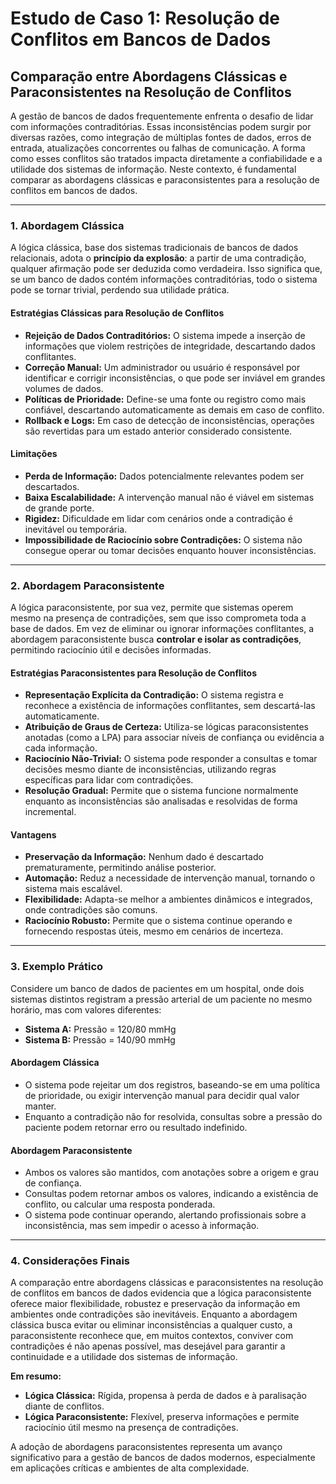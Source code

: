 
# Estudo de Caso 1: Resolução de Conflitos em Bancos de Dados

## Comparação entre Abordagens Clássicas e Paraconsistentes na Resolução de Conflitos

A gestão de bancos de dados frequentemente enfrenta o desafio de lidar com informações contraditórias. Essas inconsistências podem surgir por diversas razões, como integração de múltiplas fontes de dados, erros de entrada, atualizações concorrentes ou falhas de comunicação. A forma como esses conflitos são tratados impacta diretamente a confiabilidade e a utilidade dos sistemas de informação. Neste contexto, é fundamental comparar as abordagens clássicas e paraconsistentes para a resolução de conflitos em bancos de dados.

___

### 1. Abordagem Clássica

A lógica clássica, base dos sistemas tradicionais de bancos de dados relacionais, adota o **princípio da explosão**: a partir de uma contradição, qualquer afirmação pode ser deduzida como verdadeira. Isso significa que, se um banco de dados contém informações contraditórias, todo o sistema pode se tornar trivial, perdendo sua utilidade prática.

#### Estratégias Clássicas para Resolução de Conflitos

- **Rejeição de Dados Contraditórios:** O sistema impede a inserção de informações que violem restrições de integridade, descartando dados conflitantes.
- **Correção Manual:** Um administrador ou usuário é responsável por identificar e corrigir inconsistências, o que pode ser inviável em grandes volumes de dados.
- **Políticas de Prioridade:** Define-se uma fonte ou registro como mais confiável, descartando automaticamente as demais em caso de conflito.
- **Rollback e Logs:** Em caso de detecção de inconsistências, operações são revertidas para um estado anterior considerado consistente.

#### Limitações

- **Perda de Informação:** Dados potencialmente relevantes podem ser descartados.
- **Baixa Escalabilidade:** A intervenção manual não é viável em sistemas de grande porte.
- **Rigidez:** Dificuldade em lidar com cenários onde a contradição é inevitável ou temporária.
- **Impossibilidade de Raciocínio sobre Contradições:** O sistema não consegue operar ou tomar decisões enquanto houver inconsistências.

___

### 2. Abordagem Paraconsistente

A lógica paraconsistente, por sua vez, permite que sistemas operem mesmo na presença de contradições, sem que isso comprometa toda a base de dados. Em vez de eliminar ou ignorar informações conflitantes, a abordagem paraconsistente busca **controlar e isolar as contradições**, permitindo raciocínio útil e decisões informadas.

#### Estratégias Paraconsistentes para Resolução de Conflitos

- **Representação Explícita da Contradição:** O sistema registra e reconhece a existência de informações conflitantes, sem descartá-las automaticamente.
- **Atribuição de Graus de Certeza:** Utiliza-se lógicas paraconsistentes anotadas (como a LPA) para associar níveis de confiança ou evidência a cada informação.
- **Raciocínio Não-Trivial:** O sistema pode responder a consultas e tomar decisões mesmo diante de inconsistências, utilizando regras específicas para lidar com contradições.
- **Resolução Gradual:** Permite que o sistema funcione normalmente enquanto as inconsistências são analisadas e resolvidas de forma incremental.

#### Vantagens

- **Preservação da Informação:** Nenhum dado é descartado prematuramente, permitindo análise posterior.
- **Automação:** Reduz a necessidade de intervenção manual, tornando o sistema mais escalável.
- **Flexibilidade:** Adapta-se melhor a ambientes dinâmicos e integrados, onde contradições são comuns.
- **Raciocínio Robusto:** Permite que o sistema continue operando e fornecendo respostas úteis, mesmo em cenários de incerteza.

___

### 3. Exemplo Prático

Considere um banco de dados de pacientes em um hospital, onde dois sistemas distintos registram a pressão arterial de um paciente no mesmo horário, mas com valores diferentes:

- **Sistema A:** Pressão = 120/80 mmHg
- **Sistema B:** Pressão = 140/90 mmHg

#### Abordagem Clássica

- O sistema pode rejeitar um dos registros, baseando-se em uma política de prioridade, ou exigir intervenção manual para decidir qual valor manter.
- Enquanto a contradição não for resolvida, consultas sobre a pressão do paciente podem retornar erro ou resultado indefinido.

#### Abordagem Paraconsistente

- Ambos os valores são mantidos, com anotações sobre a origem e grau de confiança.
- Consultas podem retornar ambos os valores, indicando a existência de conflito, ou calcular uma resposta ponderada.
- O sistema pode continuar operando, alertando profissionais sobre a inconsistência, mas sem impedir o acesso à informação.

___

### 4. Considerações Finais

A comparação entre abordagens clássicas e paraconsistentes na resolução de conflitos em bancos de dados evidencia que a lógica paraconsistente oferece maior flexibilidade, robustez e preservação da informação em ambientes onde contradições são inevitáveis. Enquanto a abordagem clássica busca evitar ou eliminar inconsistências a qualquer custo, a paraconsistente reconhece que, em muitos contextos, conviver com contradições é não apenas possível, mas desejável para garantir a continuidade e a utilidade dos sistemas de informação.

**Em resumo:**  
- **Lógica Clássica:** Rígida, propensa à perda de dados e à paralisação diante de conflitos.
- **Lógica Paraconsistente:** Flexível, preserva informações e permite raciocínio útil mesmo na presença de contradições.

A adoção de abordagens paraconsistentes representa um avanço significativo para a gestão de bancos de dados modernos, especialmente em aplicações críticas e ambientes de alta complexidade.


